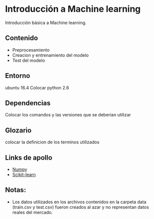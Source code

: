 # Introducción a Machine learning

Introducción básica a Machine learning.


## Contenido

- Preprocesamiento
- Creacion y entrenamiento del modelo 
- Test del modelo

## Entorno

ubuntu 16.4
Colocar python 2.6 

## Dependencias

Colocar los comandos y las versiones que se deberian utilizar

## Glozario

colocar la definicion de los terminos utilizados 

## Links de apollo 

- [Numpy](http://www.numpy.org/)  
- [Scikit-learn](http://scikit-learn.org/stable/) 

## Notas:

- Los datos utilizados en los archivos contenidos en la carpeta data (train.csv y test.csv) fueron creados al azar y no representan datos reales del mercado.
